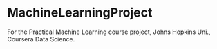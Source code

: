 # MachineLearningProject
For the Practical Machine Learning course project, Johns Hopkins Uni., Coursera Data Science.
